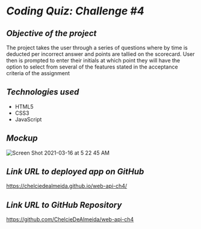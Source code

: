 # **_Coding Quiz: Challenge #4_**


## **_Objective of the project_**
The project takes the user through a series of questions where by time is deducted per incorrect answer and points are tallied on the scorecard. User then is prompted to enter their initials at which point they will have the option to select from several of the features stated in the acceptance criteria of the assignment

## **_Technologies used_**
* HTML5
* CSS3
* JavaScript

## **_Mockup_**
![Screen Shot 2021-03-16 at 5 22 45 AM](https://user-images.githubusercontent.com/35352010/111308449-ecca9000-8617-11eb-9393-81eb4908b10f.png)

## **_Link URL to deployed app on GitHub_**
https://chelciedealmeida.github.io/web-api-ch4/

## **_Link URL to GitHub Repository_**
https://github.com/ChelcieDeAlmeida/web-api-ch4
